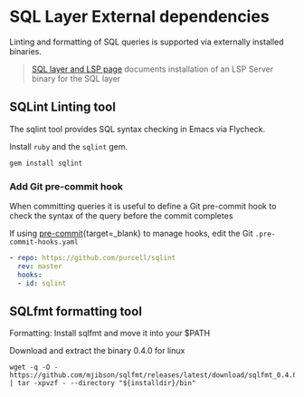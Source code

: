 # SQL Layer External dependencies

Linting and formatting of SQL queries is supported via externally installed binaries.

> [SQL layer and LSP page](add-sql-layer-and-lsp.md) documents installation of an LSP Server binary for the SQL layer


## SQLint Linting tool

The sqlint tool provides SQL syntax checking in Emacs via Flycheck.

Install `ruby` and the `sqlint` gem.

```bash
gem install sqlint
```

### Add Git pre-commit hook

When committing queries it is useful to define a Git pre-commit hook to check the syntax of the query before the commit completes

If using [pre-commit](https://pre-commit.com/){target=_blank} to manage hooks, edit the Git `.pre-commit-hooks.yaml`

```yaml
- repo: https://github.com/purcell/sqlint
  rev: master
  hooks:
  - id: sqlint
```


## SQLfmt formatting tool

Formatting: Install sqlfmt and move it into your $PATH

Download and extract the binary 0.4.0 for linux

```shell
wget -q -O - https://github.com/mjibson/sqlfmt/releases/latest/download/sqlfmt_0.4.0_linux_amd64.tar.gz | tar -xpvzf - --directory "${installdir}/bin"
```
